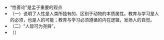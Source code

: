 - “性善论”是孟子重要的观点
- （一）说明了人性是人类所独有的、区别于动物的本质属性。教育与学习是人的必须，也是人的可能；教育与学习必须遵循的内在逻辑，发扬人的自觉。
- （二）“人皆可为尧舜”，
- （）